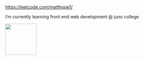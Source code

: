 ###  

https://leetcode.com/matthope1/

<!-- 
Does this show up?
-->

I’m currently learning front end web development @ juno college

<img src='https://user-images.githubusercontent.com/5713670/87202985-820dcb80-c2b6-11ea-9f56-7ec461c497c3.gif' width='100'>




